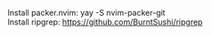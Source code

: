Install packer.nvim: yay -S nvim-packer-git <br />
Install ripgrep: https://github.com/BurntSushi/ripgrep <br />
